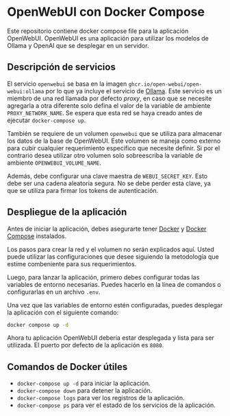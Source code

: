 # OpenWebUI con Docker Compose

Este repositorio contiene docker compose file para la aplicación OpenWebUI. OpenWebUI es una aplicación para utilizar los modelos de Ollama y OpenAI que se desplegar en un servidor.

## Descripción de servicios

El servicio `openwebui` se basa en la imagen `ghcr.io/open-webui/open-webui:ollama` por lo que ya incluye el servicio de [Ollama](https://ollama.com). Este servicio es un miembro de una red llamada por defecto _proxy_, en caso que se necesite agregarla a otra diferente solo defina el valor de la variable de ambiente `PROXY_NETWORK_NAME`. Se espera que esta red se haya creado antes de ejecutar `docker-compose up`.

También se requiere de un volumen `openwebui` que se utiliza para almacenar los datos de la base de OpenWebUI. Este volumen se maneja como externo para cubir cualquier requerimiento especifico que necesite definir. Si por el contrario desea utilizar otro volumen solo sobreescriba la variable de ambiente `OPENWEBUI_VOLUME_NAME`.

Además, debe configurar una clave maestra de `WEBUI_SECRET_KEY`. Esto debe ser una cadena aleatoria segura. No se debe perder esta clave, ya que se utiliza para firmar los tokens de autenticación.

## Despliegue de la aplicación

Antes de iniciar la aplicación, debes asegurarte tener [Docker](https://docs.docker.com/engine/install/) y [Docker Compose](https://docs.docker.com/compose/install/) instalados.

Los pasos para crear la red y el volumen no serán explicados aquí. Usted puede utilizar las configuraciones que desee siguiendo la metodología que estime combeniente para sus requerimientos.

Luego, para lanzar la aplicación, primero debes configurar todas las variables de entorno necesarias. Puedes hacerlo en la línea de comandos o configurarlas en un archivo `.env`.

Una vez que las variables de entorno estén configuradas, puedes desplegar la aplicación con el siguiente comando:

```bash
docker compose up -d
```

Ahora tu aplicación OpenWebUI debería estar desplegada y lista para ser utilizada. El puerto por defecto de la aplicación es `8080`.

## Comandos de Docker útiles

- `docker-compose up -d` para iniciar la aplicación.
- `docker-compose down` para detener la aplicación.
- `docker-compose logs` para ver los registros de la aplicación.
- `docker-compose ps` para ver el estado de los servicios de la aplicación.
